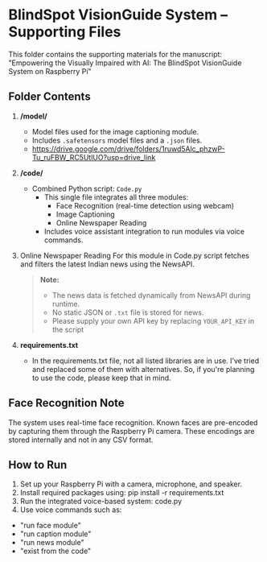 # BlindSpot VisionGuide System – Supporting Files

This folder contains the supporting materials for the manuscript:
"Empowering the Visually Impaired with AI: The BlindSpot VisionGuide System on Raspberry Pi"

## Folder Contents

1. **/model/**
   - Model files used for the image captioning module.
   - Includes `.safetensors` model files and a `.json` files.
   - https://drive.google.com/drive/folders/1ruwd5Alc_phzwP-Tu_ruFBW_RC5UtlUO?usp=drive_link 

2. **/code/**
   - Combined Python script: `Code.py`
     - This single file integrates all three modules:
       - Face Recognition (real-time detection using webcam)
       - Image Captioning
       - Online Newspaper Reading
     - Includes voice assistant integration to run modules via voice commands.

3. Online Newspaper Reading
	For this module in Code.py script fetches and filters the latest Indian news using the NewsAPI.
   > **Note:**  
   > - The news data is fetched dynamically from NewsAPI during runtime.  
   > - No static JSON or `.txt` file is stored for news.  
   > - Please supply your own API key by replacing `YOUR_API_KEY` in the script

4. **requirements.txt**
   - In the requirements.txt file, not all listed libraries are in use. I’ve tried and replaced some of them with alternatives. So, if you're planning to use the code, please keep that in mind.


## Face Recognition Note

The system uses real-time face recognition. Known faces are pre-encoded by capturing them through the Raspberry Pi camera. These encodings are stored internally and not in any CSV format.

## How to Run

1. Set up your Raspberry Pi with a camera, microphone, and speaker.
2. Install required packages using:
	pip install -r requirements.txt
3. Run the integrated voice-based system:
	code.py
4. Use voice commands such as:
- "run face module"
- "run caption module"
- "run news module"
- "exist from the code"




